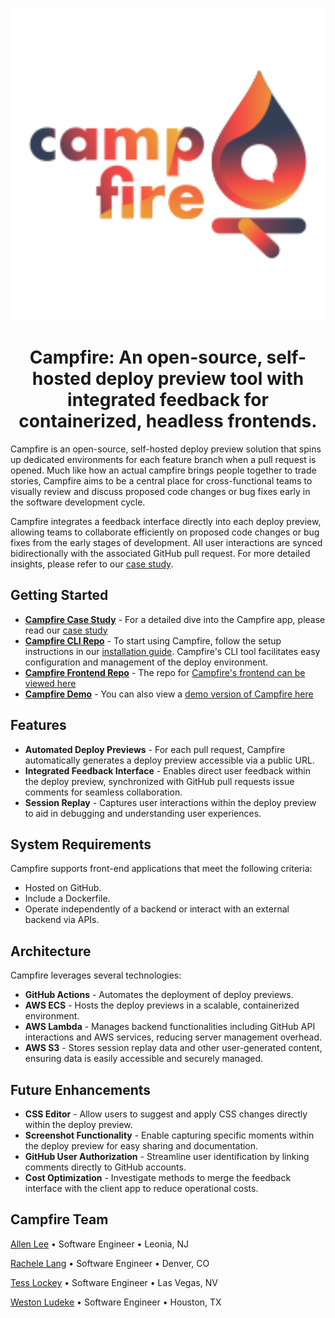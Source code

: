 <p align="center">
  <img src="https://github.com/campfire-previews/campfire-app/blob/main/src/assets/campfire.svg" width="500" height="auto" />
</p>

<h1 align="center">Campfire: An open-source, self-hosted deploy preview tool with integrated feedback for containerized, headless frontends.</h1>

Campfire is an open-source, self-hosted deploy preview solution that spins up dedicated environments for each feature branch when a pull request is opened. Much like how an actual campfire brings people together to trade stories, Campfire aims to be a central place for cross-functional teams to visually review and discuss proposed code changes or bug fixes early in the software development cycle.

Campfire integrates a feedback interface directly into each deploy preview, allowing teams to collaborate efficiently on proposed code changes or bug fixes from the early stages of development. All user interactions are synced bidirectionally with the associated GitHub pull request. For more detailed insights, please refer to our [case study](https://campfire-previews.github.io/).

## Getting Started

- **[Campfire Case Study](https://campfire-previews.github.io/)** - For a detailed dive into the Campfire app, please read our [case study](https://campfire-previews.github.io/)
- **[Campfire CLI Repo](https://github.com/campfire-previews/campfire-cli)** - To start using Campfire, follow the setup instructions in our [installation guide](https://github.com/campfire-previews/campfire-cli). Campfire's CLI tool facilitates easy configuration and management of the deploy environment.
- **[Campfire Frontend Repo](https://github.com/campfire-previews/campfire-app)** - The repo for [Campfire's frontend can be viewed here](https://github.com/campfire-previews/campfire-app)
- **[Campfire Demo](#)** - You can also view a [demo version of Campfire here](#)

## Features
- **Automated Deploy Previews** - For each pull request, Campfire automatically generates a deploy preview accessible via a public URL.
- **Integrated Feedback Interface** - Enables direct user feedback within the deploy preview, synchronized with GitHub pull requests issue comments for seamless collaboration.
- **Session Replay** - Captures user interactions within the deploy preview to aid in debugging and understanding user experiences.

## System Requirements
Campfire supports front-end applications that meet the following criteria:
- Hosted on GitHub.
- Include a Dockerfile.
- Operate independently of a backend or interact with an external backend via APIs.

## Architecture
Campfire leverages several technologies:
- **GitHub Actions** - Automates the deployment of deploy previews.
- **AWS ECS** - Hosts the deploy previews in a scalable, containerized environment.
- **AWS Lambda** - Manages backend functionalities including GitHub API interactions and AWS services, reducing server management overhead.
- **AWS S3** - Stores session replay data and other user-generated content, ensuring data is easily accessible and securely managed.

## Future Enhancements
- **CSS Editor** - Allow users to suggest and apply CSS changes directly within the deploy preview.
- **Screenshot Functionality** - Enable capturing specific moments within the deploy preview for easy sharing and documentation.
- **GitHub User Authorization** - Streamline user identification by linking comments directly to GitHub accounts.
- **Cost Optimization** - Investigate methods to merge the feedback interface with the client app to reduce operational costs.

## Campfire Team

[Allen Lee](#) • Software Engineer • Leonia, NJ

[Rachele Lang](#) • Software Engineer • Denver, CO

[Tess Lockey](#) • Software Engineer • Las Vegas, NV

[Weston Ludeke](https://westonludeke.github.io) • Software Engineer • Houston, TX